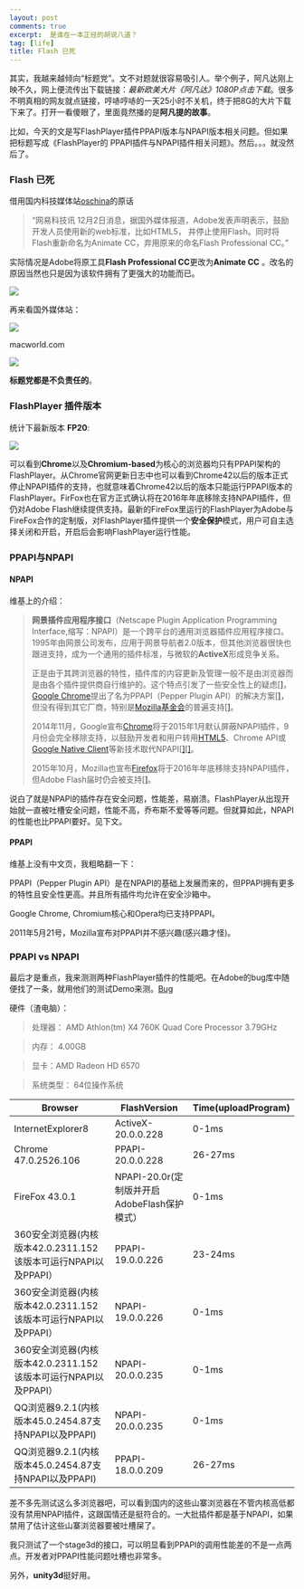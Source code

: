 ```yaml
---
layout: post
comments: true
excerpt:  是谁在一本正经的胡说八道？
tag: [life]
title: Flash 已死
---
```


其实，我越来越倾向“标题党”。文不对题就很容易吸引人。举个例子，阿凡达刚上映不久，网上便流传出下载链接：*最新欧美大片《阿凡达》1080P点击下载*。很多不明真相的网友就点链接，哼哧哼哧的一天25小时不关机，终于把8G的大片下载下来了。打开一看傻眼了，里面竟然播的是**阿凡提的故事**。

比如，今天的文是写FlashPlayer插件PPAPI版本与NPAPI版本相关问题。但如果把标题写成《FlashPlayer的 PPAPI插件与NPAPI插件相关问题》。然后。。。就没然后了。

### Flash 已死

借用国内科技媒体站[oschina](http://www.oschina.net/news/68582/flash-dead)的原话

> “网易科技讯 12月2日消息，据国外媒体报道，Adobe发表声明表示，鼓励开发人员使用新的web标准，比如HTML5， 并停止使用Flash。同时将Flash重新命名为Animate CC，弃用原来的命名Flash Professional CC。”

实际情况是Adobe将原工具**Flash Professional CC**更改为**Animate CC** 。改名的原因当然也只是因为该软件拥有了更强大的功能而已。

![](../images/flash_dead.jpg)

再来看国外媒体站：

![](../images/flash_no_dead01.jpg)

macworld.com

![](../images/flash_no_dead02.jpg)

**标题党都是不负责任的**。

### FlashPlayer 插件版本

统计下最新版本 **FP20**:

![](../images/Flash_Player.jpg)

可以看到**Chrome**以及**Chromium-based**为核心的浏览器均只有PPAPI架构的FlashPlayer。从Chrome官网更新日志中也可以看到Chrome42以后的版本正式停止NPAPI插件的支持，也就意味着Chrome42以后的版本只能运行PPAPI版本的FlashPlayer。FirFox也在官方正式确认将在2016年年底移除支持NPAPI插件，但仍对Adobe Flash继续提供支持。最新的FireFox里运行的FlashPlayer为Adobe与FireFox合作的定制版，对FlashPlayer插件提供一个**安全保护**模式，用户可自主选择关闭和开启，开启后会影响FlashPlayer运行性能。

### PPAPI与NPAPI

#### NPAPI

维基上的介绍：

> **网景插件应用程序接口**（Netscape Plugin Application Programming Interface,缩写：NPAPI）是一个跨平台的通用浏览器插件应用程序接口。1995年由网景公司发布，应用于网景导航者2.0版本，但其他浏览器很快也跟进支持，成为一个通用的插件标准，与微软的**ActiveX**形成竞争关系。
> 
> 正是由于其跨浏览器的特性，插件库的内容更新及管理一般不是由浏览器而是由各个插件提供商自行维护的。这个特点引发了一些安全性上的疑虑[[\]](https://zh.wikipedia.org/wiki/NPAPI#cite_note-2)，[Google Chrome](https://zh.wikipedia.org/wiki/Google_Chrome)提出了名为PPAPI（Pepper Plugin API）的解决方案[[\]](https://zh.wikipedia.org/wiki/NPAPI#cite_note-3)，但没有得到其它厂商，特别是[Mozilla基金会](https://zh.wikipedia.org/wiki/Mozilla%E5%9F%BA%E9%87%91%E6%9C%83)的普遍支持[[\]](https://zh.wikipedia.org/wiki/NPAPI#cite_note-4)。
> 
> 2014年11月，Google宣布[Chrome](https://zh.wikipedia.org/wiki/Chrome)将于2015年1月默认屏蔽NPAPI插件，9月份会完全移除支持，以鼓励开发者和用户转用[HTML5](https://zh.wikipedia.org/wiki/HTML5)、Chrome API或[Google Native Client](https://zh.wikipedia.org/wiki/Google_Native_Client)等新技术取代NPAPI[[\]](https://zh.wikipedia.org/wiki/NPAPI#cite_note-5)[[\]](https://zh.wikipedia.org/wiki/NPAPI#cite_note-6)。
> 
> 2015年10月，Mozilla也宣布[Firefox](https://zh.wikipedia.org/wiki/Firefox)将于2016年年底移除支持NPAPI插件，但Adobe Flash届时仍会被支持[[\]](https://zh.wikipedia.org/wiki/NPAPI#cite_note-7)。

说白了就是NPAPI的插件存在安全问题，性能差，易崩溃。FlashPlayer从出现开始就一直被吐槽安全问题，性能不高，乔布斯不爱等等问题。但就算如此，NPAPI的性能也比PPAPI要好。见下文。

#### PPAPI

维基上没有中文页，我粗略翻一下：

PPAPI（Pepper Plugin API）是在NPAPI的基础上发展而来的，但PPAPI拥有更多的特性且安全性更高。并且所有插件均允许在安全沙箱中。

Google Chrome, Chromium核心和Opera均已支持PPAPI。

2011年5月21号，Mozilla宣布对PPAPI并不感兴趣(感兴趣才怪)。

### PPAPI vs NPAPI

最后才是重点，我来测测两种FlashPlayer插件的性能吧。在Adobe的bug库中随便找了一条，就用他们的测试Demo来测。[Bug](https://bugbase.adobe.com/index.cfm?event=bug&id=3934097)

硬件（渣电脑）：

> 处理器： AMD Athlon(tm) X4 760K Quad Core Processor 3.79GHz


> 内存： 4.00GB


> 显卡：AMD Radeon HD 6570


> 系统类型： 64位操作系统

| Browser                                  | FlashVersion                      | Time(uploadProgram) |
| ---------------------------------------- | --------------------------------- | ------------------- |
| InternetExplorer8                        | ActiveX-20.0.0.228                | 0-1ms               |
| Chrome 47.0.2526.106                     | PPAPI-20.0.0.228                  | 26-27ms             |
| FireFox 43.0.1                           | NPAPI-20.0r(定制版并开启AdobeFlash保护模式） | 0-1ms               |
| 360安全浏览器(内核版本42.0.2311.152该版本可运行NPAPI以及PPAPI） | PPAPI-19.0.0.226                  | 23-24ms             |
| 360安全浏览器(内核版本42.0.2311.152该版本可运行NPAPI以及PPAPI） | NPAPI-19.0.0.226                  | 0-1ms               |
| 360安全浏览器(内核版本42.0.2311.152该版本可运行NPAPI以及PPAPI） | NPAPI-20.0.0.235                  | 0-1ms               |
| QQ浏览器9.2.1(内核版本45.0.2454.87支持NPAPI以及PPAPI) | NPAPI-20.0.0.235                  | 0-1ms               |
| QQ浏览器9.2.1(内核版本45.0.2454.87支持NPAPI以及PPAPI) | PPAPI-18.0.0.209                  | 26-27ms             |

差不多先测试这么多浏览器吧，可以看到国内的这些山寨浏览器在不管内核高低都没有禁用NPAPI插件，这跟国情还是挺符合的。一大批插件都是基于NPAPI，如果禁用了估计这些山寨浏览器要被吐槽屎了。

我只测试了一个stage3d的接口，可以明显看到PPAPI的调用性能差的不是一点两点。开发者对PPAPI性能问题吐槽也非常多。

另外，**unity3d**挺好用。